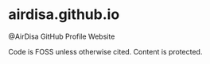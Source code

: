airdisa.github.io
=================

@AirDisa GitHub Profile Website

Code is FOSS unless otherwise cited. Content is protected.

